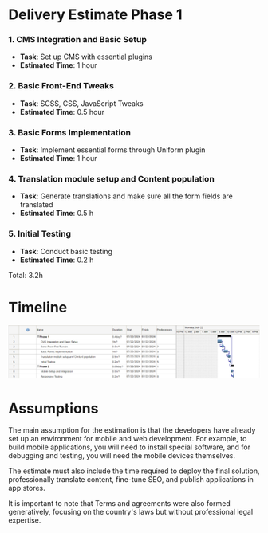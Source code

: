 # Delivery Estimate Phase 1

### 1. CMS Integration and Basic Setup
- **Task**: Set up CMS with essential plugins
- **Estimated Time**: 1 hour

### 2. Basic Front-End Tweaks
- **Task**: SCSS, CSS, JavaScript Tweaks
- **Estimated Time**: 0.5 hour

### 3. Basic Forms Implementation
- **Task**: Implement essential forms through Uniform plugin
- **Estimated Time**: 1 hour

### 4. Translation module setup and Content population
- **Task**: Generate translations and make sure all the form fields are translated
- **Estimated Time**: 0.5 h

### 5. Initial Testing
- **Task**: Conduct basic testing
- **Estimated Time**: 0.2 h

Total: 3.2h

# Timeline
![img_.png](_assets\gantt.png)

# Assumptions
The main assumption for the estimation is that the developers have already set up an environment for mobile and web development. For example, to build mobile applications, you will need to install special software, and for debugging and testing, you will need the mobile devices themselves.

The estimate must also include the time required to deploy the final solution, professionally translate content, fine-tune SEO, and publish applications in app stores.

It is important to note that Terms and agreements were also formed generatively, focusing on the country's laws but without professional legal expertise.